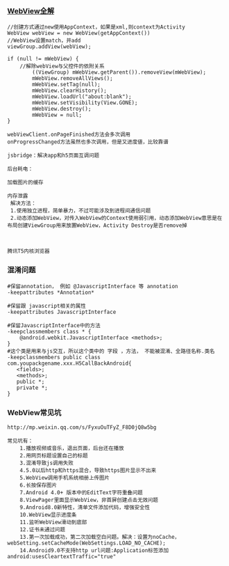 ### [WebView全解](https://yq.aliyun.com/articles/32559)

    //创建方式通过new使用AppContext，如果是xml,则context为Activity
    WebView webView = new WebView(getAppContext())
    //WebView设置match，并add
    viewGroup.addView(webView);
    
    if (null != mWebView) {
        //解除webView与父控件的依附关系
            ((ViewGroup) mWebView.getParent()).removeView(mWebView);
            mWebView.removeAllViews();
            mWebView.setTag(null);
            mWebView.clearHistory();
            mWebView.loadUrl("about:blank");
            mWebView.setVisibility(View.GONE);
            mWebView.destroy();
            mWebView = null;
    }

    webViewClient.onPageFinished方法会多次调用
    onProgressChanged方法虽然也多次调用，但是又进度値，比较靠谱
    
    jsbridge：解决app和h5页面互调问题
    
    后台耗电：
    
    加载图片的缓存
    
    内存泄露
     解决方法：
     1.使用独立进程，简单暴力，不过可能涉及到进程间通信问题
     2.动态添加WebView，对传入WebView的Context使用弱引用，动态添加WebView意思是在布局创建ViewGroup用来放置WebView，Activity Destroy是否remove掉



    腾讯T5内核浏览器

        
### 混淆问题

    #保留annotation， 例如 @JavascriptInterface 等 annotation
    -keepattributes *Annotation*
    
    #保留跟 javascript相关的属性 
    -keepattributes JavascriptInterface
    
    #保留JavascriptInterface中的方法
    -keepclassmembers class * {
        @android.webkit.JavascriptInterface <methods>;
    }
    #这个类是用来与js交互，所以这个类中的 字段 ，方法， 不能被混淆、全路径名称.类名
    -keepclassmembers public class com.youpackgename.xxx.H5CallBackAndroid{
       <fields>;
       <methods>;
       public *;
       private *;
    }

### WebView常见坑

    http://mp.weixin.qq.com/s/FyxuOuTFyZ_F8D0jQ8w5bg
    
    常见坑有：
        1.播放视频或音乐，退出页面，后台还在播放
        2.用网页标题设置自己的标题
        3.混淆导致js调用失败
        4.5.0以后http和https混合，导致https图片显示不出来
        5.WebView调用手机系统相册上传图片
        6.长按保存图片
        7.Android 4.0+ 版本中的EditText字符重叠问题
        8.ViewPager里面显示WebView，非首屏创建点击无效问题
        9.Android8.0新特性，清单文件添加代码，增强安全性
        10.WebView显示进度条
        11.监听WebView滑动到底部
        12.证书未通过问题
        13.第一次加载成功，第二次加载空白问题。解决：设置为noCache，webSetting.setCacheMode(WebSettings.LOAD_NO_CACHE);
        14.Android9.0不支持http url问题:Application标签添加android:usesCleartextTraffic="true"